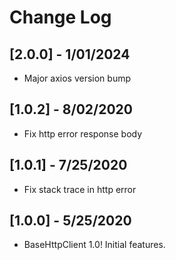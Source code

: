 # Change Log

## [2.0.0] - 1/01/2024
- Major axios version bump

## [1.0.2] - 8/02/2020
- Fix http error response body

## [1.0.1] - 7/25/2020
- Fix stack trace in http error

## [1.0.0] - 5/25/2020
- BaseHttpClient 1.0!  Initial features.
